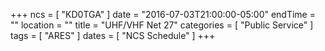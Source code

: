 +++
ncs = [ "KD0TGA" ]
date = "2016-07-03T21:00:00-05:00"
endTime = ""
location = ""
title = "UHF/VHF Net 27"
categories = [ "Public Service" ]
tags = [ "ARES" ]
dates = [ "NCS Schedule" ]
+++
